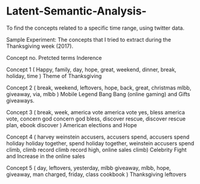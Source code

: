 # Latent-Semantic-Analysis-
To find the concepts related to a specific time range, using twitter data.

Sample Experiment: The concepts that I tried to extract during the Thanksgiving week (2017).

Concept no.
Pretcted terms
Inderence

Concept 1
( Happy, family, day, hope, great, weekend, dinner, break, holiday, time )
Theme of Thanksgiving

Concept 2
( break, weekend, leftovers, hope, back, great, christmas mlbb, giveaway, via, mlbb )
Mobile Legend Bang Bang (online gaming) and Gifts giveaways.

Concept 3
( break, week, america vote america vote yes, bless america vote, concern god concern god bless, discover rescue, discover rescue plan, ebook discover )
American elections and Hope

Concept 4
( harvey weinstein accusers, accusers spend, accusers spend holiday holiday together, spend holiday together, weinstein accusers spend climb, climb record climb record high, online sales climb)
Celebrity Fight and Increase in the online sales

Concept 5
( day, leftovers, yesterday, mlbb giveaway, mlbb, hope, giveaway, man charged, friday, class cookbook )
Thanksgiving leftovers
